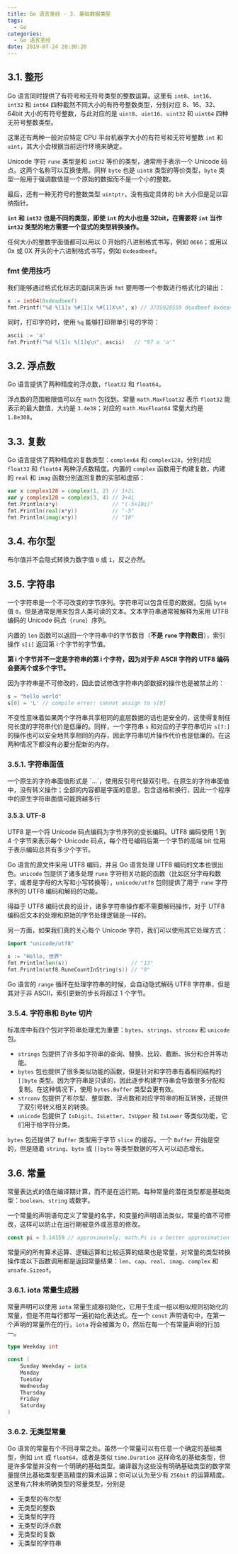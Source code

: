```yaml
---
title: Go 语言圣经 - 3. 基础数据类型
tags:
  - Go
categories:
  - Go 语言圣经
date: 2019-07-24 20:30:20
---
```



## 3.1. 整形

Go 语言同时提供了有符号和无符号类型的整数运算。这里有 `int8`、`int16`、`int32` 和 `int64` 四种截然不同大小的有符号整数类型，分别对应 8、16、32、64bit 大小的有符号整数，与此对应的是 `uint8`、`uint16`、`uint32` 和 `uint64` 四种无符号整数类型。

这里还有两种一般对应特定 CPU 平台机器字大小的有符号和无符号整数 `int` 和 `uint`，其大小会根据当前运行环境来确定。

Unicode 字符 `rune` 类型是和 `int32` 等价的类型，通常用于表示一个 Unicode 码点。这两个名称可以互换使用。同样 `byte` 也是 `uint8` 类型的等价类型，`byte` 类型一般用于强调数值是一个原始的数据而不是一个小的整数。

最后，还有一种无符号的整数类型 `uintptr`，没有指定具体的 bit 大小但是足以容纳指针。

**`int` 和 `int32` 也是不同的类型，即使 `int` 的大小也是 32bit，在需要将 `int` 当作 `int32` 类型的地方需要一个显式的类型转换操作。**

任何大小的整数字面值都可以用以 0 开始的八进制格式书写，例如 `0666`；或用以 0x 或 0X 开头的十六进制格式书写，例如 `0xdeadbeef`。

### fmt 使用技巧

我们能够通过格式化标志的副词来告诉 `fmt` 要用哪一个参数进行格式化的输出：

```go
x := int64(0xdeadbeef)
fmt.Printf("%d %[1]x %#[1]x %#[1]X\n", x) // 3735928559 deadbeef 0xdeadbeef 0XDEADBEEF
```

同时，打印字符时，使用 `%q` 能够打印带单引号的字符：

```go
ascii := 'a'
fmt.Printf("%d %[1]c %[1]q\n", ascii)   // "97 a 'a'"
```

## 3.2. 浮点数

Go 语言提供了两种精度的浮点数，`float32` 和 `float64`。

浮点数的范围极限值可以在 `math` 包找到。常量 `math.MaxFloat32` 表示 `float32` 能表示的最大数值，大约是 `3.4e38`；对应的 `math.MaxFloat64` 常量大约是 `1.8e308`。

## 3.3. 复数

Go 语言提供了两种精度的复数类型：`complex64` 和 `complex128`，分别对应 `float32` 和 `float64` 两种浮点数精度。内置的 `complex` 函数用于构建复数，内建的 `real` 和 `imag` 函数分别返回复数的实部和虚部：

```go
var x complex128 = complex(1, 2) // 1+2i
var y complex128 = complex(3, 4) // 3+4i
fmt.Println(x*y)                 // "(-5+10i)"
fmt.Println(real(x*y))           // "-5"
fmt.Println(imag(x*y))           // "10"
```

## 3.4. 布尔型

布尔值并不会隐式转换为数字值 `0` 或 `1`，反之亦然。

## 3.5. 字符串

一个字符串是一个不可改变的字节序列。字符串可以包含任意的数据，包括 `byte` 值 `0`，但是通常是用来包含人类可读的文本。文本字符串通常被解释为采用 UTF8 编码的 Unicode 码点（`rune`）序列。

内置的 `len` 函数可以返回一个字符串中的字节数目（**不是 `rune` 字符数目**），索引操作 `s[i]` 返回第 i 个字节的字节值。

**第 i 个字节并不一定是字符串的第 i 个字符，因为对于非 ASCII 字符的 UTF8 编码会要两个或多个字节。**

因为字符串是不可修改的，因此尝试修改字符串内部数据的操作也是被禁止的：

```go
s = "hello world"
s[0] = 'L' // compile error: cannot assign to s[0]
```

不变性意味着如果两个字符串共享相同的底层数据的话也是安全的，这使得复制任何长度的字符串代价是低廉的。同样，一个字符串 `s` 和对应的子字符串切片 `s[7:]` 的操作也可以安全地共享相同的内存，因此字符串切片操作代价也是低廉的。在这两种情况下都没有必要分配新的内存。 

### 3.5.1. 字符串面值

一个原生的字符串面值形式是 \`...\`，使用反引号代替双引号。在原生的字符串面值中，没有转义操作；全部的内容都是字面的意思，包含退格和换行，因此一个程序中的原生字符串面值可能跨越多行

#### 3.5.3. UTF-8

UTF8 是一个将 Unicode 码点编码为字节序列的变长编码。UTF8 编码使用 1 到 4 个字节来表示每个 Unicode 码点，每个符号编码后第一个字节的高端 bit 位用于表示编码总共有多少个字节。

Go 语言的源文件采用 UTF8 编码，并且 Go 语言处理 UTF8 编码的文本也很出色。`unicode` 包提供了诸多处理 `rune` 字符相关功能的函数（比如区分字母和数字，或者是字母的大写和小写转换等），`unicode/utf8` 包则提供了用于 `rune` 字符序列的 UTF8 编码和解码的功能。

得益于 UTF8 编码优良的设计，诸多字符串操作都不需要解码操作，对于 UTF8 编码后文本的处理和原始的字节处理逻辑是一样的。

另一方面，如果我们真的关心每个 Unicode 字符，我们可以使用其它处理方式：

```go
import "unicode/utf8"

s := "Hello, 世界"
fmt.Println(len(s))                    // "13"
fmt.Println(utf8.RuneCountInString(s)) // "9"
```

Go 语言的 `range` 循环在处理字符串的时候，会自动隐式解码 UTF8 字符串，但是其对于非 ASCII，索引更新的步长将超过 1 个字节。

### 3.5.4. 字符串和 Byte 切片

标准库中有四个包对字符串处理尤为重要：`bytes`、`strings`、`strconv` 和 `unicode` 包。

- `strings` 包提供了许多如字符串的查询、替换、比较、截断、拆分和合并等功能。
- `bytes` 包也提供了很多类似功能的函数，但是针对和字符串有着相同结构的 `[]byte` 类型。因为字符串是只读的，因此逐步构建字符串会导致很多分配和复制。在这种情况下，使用 `bytes.Buffer` 类型会更有效。
- `strconv` 包提供了布尔型、整型数、浮点数和对应字符串的相互转换，还提供了双引号转义相关的转换。
- `unicode` 包提供了 `IsDigit`、`IsLetter`、`IsUpper` 和 `IsLower` 等类似功能，它们用于给字符分类。

`bytes` 包还提供了 `Buffer` 类型用于字节 `slice` 的缓存。一个 `Buffer` 开始是空的，但是随着 `string`、`byte` 或 `[]byte` 等类型数据的写入可以动态增长。

## 3.6. 常量

常量表达式的值在编译期计算，而不是在运行期。每种常量的潜在类型都是基础类型：`boolean`、`string` 或数字。

一个常量的声明语句定义了常量的名字，和变量的声明语法类似，常量的值不可修改，这样可以防止在运行期被意外或恶意的修改。

```go
const pi = 3.14159 // approximately; math.Pi is a better approximation
```

常量间的所有算术运算、逻辑运算和比较运算的结果也是常量，对常量的类型转换操作或以下函数调用都是返回常量结果：`len`、`cap`、`real`、`imag`、`complex` 和 `unsafe.Sizeof`。

### 3.6.1. iota 常量生成器

常量声明可以使用 `iota` 常量生成器初始化，它用于生成一组以相似规则初始化的常量，但是不用每行都写一遍初始化表达式。在一个 `const` 声明语句中，在第一个声明的常量所在的行，`iota` 将会被置为 0，然后在每一个有常量声明的行加一。

```go
type Weekday int

const (
    Sunday Weekday = iota
    Monday
    Tuesday
    Wednesday
    Thursday
    Friday
    Saturday
)
```

### 3.6.2. 无类型常量

Go 语言的常量有个不同寻常之处。虽然一个常量可以有任意一个确定的基础类型，例如 `int` 或 `float64`，或者是类似 `time.Duration` 这样命名的基础类型，但是许多常量并没有一个明确的基础类型。编译器为这些没有明确基础类型的数字常量提供比基础类型更高精度的算术运算；你可以认为至少有 `256bit` 的运算精度。这里有六种未明确类型的常量类型，分别是

- 无类型的布尔型
- 无类型的整数
- 无类型的字符
- 无类型的浮点数
- 无类型的复数
- 无类型的字符串

